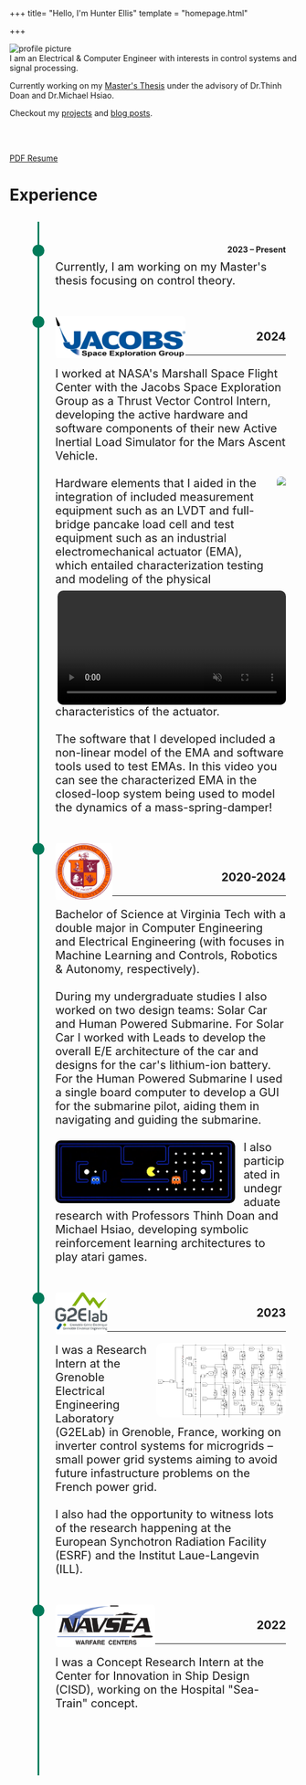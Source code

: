 +++
title= "Hello, I'm Hunter Ellis"
template = "homepage.html"

+++

<img src="/images/profile_pic.jpg" alt="profile picture" style="float:left; display: block; margin: 20 20; width: 300px;">

<br>I am an Electrical & Computer Engineer with interests in control systems and signal processing.

Currently working on my [Master's Thesis](https://github.com/hunterwellis/Manipulator-Environment) under the advisory of Dr.Thinh Doan and Dr.Michael Hsiao.

Checkout my [projects](./projects) and [blog posts](./posts).

<br>
<br>

[PDF Resume](/pdfs/Ellis-Hunter-Resume.pdf)

# Experience

<!-- experience timeline -->
<div class="timeline">
  <div class="timeline-item">
    <div class="timeline-content">
      <div class="timeline-date">2023 &ndash; Present</div>
      <div class="timeline-description">
        <div class="container">
          <div class="image">
            <!--<img src="assets/images/VT.png" height="100" width="100">-->
          </div>
          <div class="text">
            Currently, I am working on my Master's thesis focusing on control theory.
          </div>
        </div>
      </div>
    </div>
  </div>
  
  <div class="timeline-item">
    <div class="timeline-content">
      <div class="timeline-description">
        <div class="container">
          <div class="image">
            <img src="/images/JSEG.png" height="74" width=auto>
            <br>
            <div class="timeline-date">2024</div>
            <hr>
          </div>
          <div class="text">
                        I worked at NASA's Marshall Space Flight Center with the Jacobs Space Exploration Group as a Thrust Vector Control Intern, developing the active hardware and software components of their new Active Inertial Load Simulator for the Mars Ascent Vehicle.<br><br>
                    <img src="/images/VAB.jpg" height="200" width=auto style="border-radius: 10px; float:right; margin-left: 15px;">
                    <video controls="" height="200" width=auto name="Load Simulating Actuator" style="border-radius: 10px; float:right; margin-left: 15px;" autoplay="" muted="">
                        <source src="/videos/actuator.MOV">
                    </video>
                        Hardware elements that I aided in the integration of included measurement equipment such as an LVDT and full-bridge pancake load cell and test equipment such as an industrial electromechanical actuator (EMA), which entailed characterization testing and modeling of the physical characteristics of the actuator.<br><br>
                        The software that I developed included a non-linear model of the EMA and software tools used to test EMAs.
                        In this video you can see the characterized EMA in the closed-loop system being used to model the dynamics of a mass-spring-damper!
          </div>
        </div>
      </div>
    </div>
  </div>

  <div class="timeline-item">
    <div class="timeline-content">
      <div class="timeline-description">
        <div class="container">
          <div class="image">
            <img src="/images/VT.png" height="100" width="100">
            <br>
            <br>
            <div class="timeline-date">2020-2024</div>
            <hr>
          </div>
          <div class="text">
Bachelor of Science at Virginia Tech with a double major in Computer Engineering and Electrical 
                    Engineering (with focuses in Machine Learning and Controls, Robotics & Autonomy, respectively).<br><br>
                    During my undergraduate studies I also worked on two design teams: Solar Car and Human Powered Submarine.
                    For Solar Car I worked with Leads to develop the overall E/E architecture of the car and 
                    designs for the car's lithium-ion battery.
                    For the Human Powered Submarine I used a single board computer to develop a GUI for the submarine pilot,
                    aiding them in navigating and guiding the submarine.<br><br>
                    <img src="/images/pacman.png" height="110" width=auto style="border-radius: 10px; float:left; margin-right: 15px;">
                    I also participated in undegraduate research with Professors Thinh Doan and Michael Hsiao, developing 
                    symbolic reinforcement learning architectures to play atari games.
          </div>
        </div>
      </div>
    </div>
  </div>

  <div class="timeline-item">
    <div class="timeline-content">
      <div class="timeline-description">
        <div class="container">
          <div class="image">
            <img src="/images/G2ELAB.png" height="74" width=auto>
            <br>
            <div class="timeline-date">2023</div>
            <hr>
          </div>
          <div class="text">
                    <img src="/images/INV.png" height="130" width=auto style="border-radius: 10px; float:right; margin-left: 15px;">
            I was a Research Intern at the Grenoble Electrical Engineering Laboratory (G2ELab) in Grenoble, France, working on inverter control systems for microgrids &ndash; small power grid systems aiming to avoid future infastructure problems on the French power grid.<br><br>
I also had the opportunity to witness lots of the research happening at the European Synchotron Radiation Facility (ESRF) and the Institut Laue-Langevin (ILL). 
          </div>
        </div>
      </div>
    </div>
  </div>

  <div class="timeline-item">
    <div class="timeline-content">
      <div class="timeline-description">
        <div class="container">
          <div class="image">
            <img src="/images/NAVSEA.png" height="74" width=auto>
            <br>
            <div class="timeline-date">2022</div>
            <hr>
          </div>
          <div class="text">
            I was a Concept Research Intern at the Center for Innovation in Ship Design (CISD), working on the Hospital "Sea-Train" concept.<br><br>
          </div>
        </div>
      </div>
    </div>
  </div>

</div>

<!-- css for timeline -->

<head>
    <style>
        .timeline {
            position: relative;
            margin: 30px;
            padding: 40px 20px;
        }
        .timeline::after {
            content: '';
            position: absolute;
            width: 3px;
            background-color: #007A59;
            top: 0;
            bottom: 0;
            margin-left: -1px;
        }
        .timeline-item {
            position: relative;
            margin-bottom: 50px;
        }
        .timeline-item::after {
            content: '';
            position: absolute;
            width: 21px;
            height: 21px;
            background-color: #007A59;
            border-radius: 50%;
            top: 0;
            margin-left: -10px;
        }
        .timeline-item.left .timeline-content {
            left: 70%;
        }
        .timeline-item.right .timeline-content {
            left: 20%;
        }
        .timeline-content {
            position: relative;
            left: 30px;
        }
        .timeline-date {
            font-weight: bold;
            margin-bottom: 10px;
            text-align: right;
        }
        .timeline-description {
            font-size: 20px;
            margin-bottom: 10px;
        }    
        .image img {
          max-width: 100%;
          border-radius: 5px;
          border: 0px;
          float: left;
        }
    </style>
</head>

